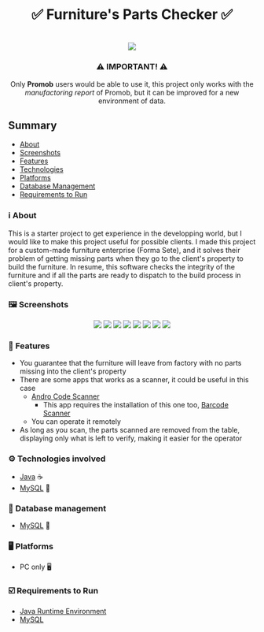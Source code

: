 <h1 align="center">✅ Furniture's Parts Checker ✅</h1>

<h1 align="center">
 <img src="https://img.shields.io/badge/Database-Local MySQL-orange">
</h1>

<h3 align="center">⚠️ IMPORTANT! ⚠️</h3>
<p align="center">Only <strong>Promob</strong> users would be able to use it, this project only works with the <em>manufactoring report</em> of Promob, but it can be improved for a new environment of data.</p>

## Summary
* [About](#ℹ%EF%B8%8F-about)
* [Screenshots](#%EF%B8%8F-screenshots)
* [Features](#-features)
* [Technologies](#%EF%B8%8F-technologies-involved)
* [Platforms](#%EF%B8%8F-platforms)
* [Database Management](#-database-management)
* [Requirements to Run](#%EF%B8%8F-requirements-to-run)


### ℹ️ About
This is a starter project to get experience in the developping world, but I would like to make this project useful for possible clients. I made this project for a custom-made furniture enterprise (Forma Sete), and it solves their problem of getting missing parts when they go to the client's property to build the furniture. In resume, this software checks the integrity of the furniture and if all the parts are ready to dispatch to the build process in client's property.

### 🖼️ Screenshots
<p align="center">
 <img src="Designed_Modules_Scanner/src/images/screenshots/screenshot(82).png">
 <img src="Designed_Modules_Scanner/src/images/screenshots/screenshot(83).png">
 <img src="Designed_Modules_Scanner/src/images/screenshots/screenshot(84).png">
 <img src="Designed_Modules_Scanner/src/images/screenshots/screenshot(85).png">
 <img src="Designed_Modules_Scanner/src/images/screenshots/screenshot(86).png">
 <img src="Designed_Modules_Scanner/src/images/screenshots/screenshot(87).png">
 <img src="Designed_Modules_Scanner/src/images/screenshots/screenshot(88).png">
 <img src="Designed_Modules_Scanner/src/images/screenshots/screenshot(89).png">
</p>

### 🥏 Features
 * You guarantee that the furniture will leave from factory with no parts missing into the client's property
 * There are some apps that works as a scanner, it could be useful in this case
   * [Andro Code Scanner](https://play.google.com/store/apps/details?id=az.android.remoteinput&hl=pt)
     * This app requires the installation of this one too, [Barcode Scanner](https://play.google.com/store/apps/details?id=com.google.zxing.client.android&hl=pt_BR)
   * You can operate it remotely
 * As long as you scan, the parts scanned are removed from the table, displaying only what is left to verify, making it easier for the operator
  
### ⚙️ Technologies involved
* [Java](https://www.java.com/pt_BR/) ☕
* [MySQL](https://www.mysql.com/) 🐬

### 💾 Database management
* [MySQL](https://www.mysql.com/) 🐬

### 🖥️ Platforms
* PC only 🖥️

### ☑️ Requirements to Run
* [Java Runtime Environment](https://www.java.com/pt_BR/download/)
* [MySQL](https://dev.mysql.com/downloads/)
